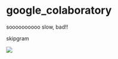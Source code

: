 # google_colaboratory

soooooooooo slow, bad!!


skipgram

![](https://i.loli.net/2018/11/08/5be44094a5593.png)
